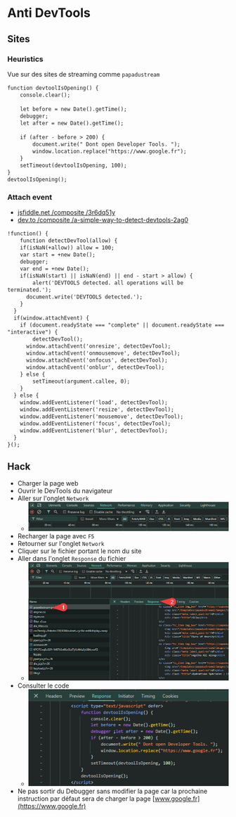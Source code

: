 # Anti DevTools
## Sites
### Heuristics
Vue sur des sites de streaming comme `papadustream`

```
function devtoolIsOpening() {
    console.clear();

    let before = new Date().getTime();
    debugger;
    let after = new Date().getTime();

    if (after - before > 200) {
        document.write(" Dont open Developer Tools. ");
        window.location.replace("https://www.google.fr");
    }
    setTimeout(devtoolIsOpening, 100);
}
devtoolIsOpening();
```

### Attach event
- [jsfiddle.net /composite /3r6dq51y](https://jsfiddle.net/composite/3r6dq51y/)
- [dev.to /composite /a-simple-way-to-detect-devtools-2ag0](https://dev.to/composite/a-simple-way-to-detect-devtools-2ag0)

```
!function() {
	function detectDevTool(allow) {
  	if(isNaN(+allow)) allow = 100;
    var start = +new Date();
    debugger;
    var end = +new Date();
    if(isNaN(start) || isNaN(end) || end - start > allow) {
    	alert('DEVTOOLS detected. all operations will be terminated.');
      document.write('DEVTOOLS detected.');
    }
  }
  if(window.attachEvent) {
  	if (document.readyState === "complete" || document.readyState === "interactive") {
    	detectDevTool();
      window.attachEvent('onresize', detectDevTool);
      window.attachEvent('onmousemove', detectDevTool);
      window.attachEvent('onfocus', detectDevTool);
      window.attachEvent('onblur', detectDevTool);
    } else {
    	setTimeout(argument.callee, 0);
    }
  } else {
  	window.addEventListener('load', detectDevTool);
    window.addEventListener('resize', detectDevTool);
    window.addEventListener('mousemove', detectDevTool);
    window.addEventListener('focus', detectDevTool);
    window.addEventListener('blur', detectDevTool);
  }
}();
```

## Hack
- Charger la page web
- Ouvrir le DevTools du navigateur
- Aller sur l'onglet `Network`
  - ![alt text](https://github.com/Altherneum/.github/blob/main/note/assets/images/devToolsNetwork.png?raw=true)
- Recharger la page avec `F5`
- Retourner sur l'onglet `Network`
- Cliquer sur le fichier portant le nom du site
- Aller dans l'onglet `Response` du fichier
  - ![alt text](https://github.com/Altherneum/.github/blob/main/note/assets/images/devToolsNetworkSeePage.png?raw=true)
- Consulter le code
  - ![alt text](https://github.com/Altherneum/.github/blob/main/note/assets/images/DevToolsNetworkSeeCode.png?raw=true)
- Ne pas sortir du Debugger sans modifier la page car la prochaine instruction par défaut sera de charger la page [www.google.fr](https://www.google.fr)